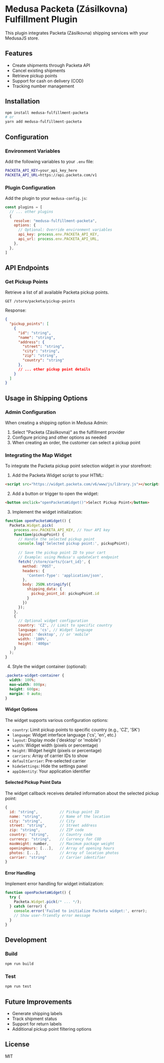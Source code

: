 # Medusa Packeta (Zásilkovna) Fulfillment Plugin

This plugin integrates Packeta (Zásilkovna) shipping services with your MedusaJS store.

## Features

- Create shipments through Packeta API
- Cancel existing shipments
- Retrieve pickup points
- Support for cash on delivery (COD)
- Tracking number management

## Installation

```bash
npm install medusa-fulfillment-packeta
# or
yarn add medusa-fulfillment-packeta
```

## Configuration

### Environment Variables

Add the following variables to your `.env` file:

```bash
PACKETA_API_KEY=your_api_key_here
PACKETA_API_URL=https://api.packeta.com/v1
```

### Plugin Configuration

Add the plugin to your `medusa-config.js`:

```javascript
const plugins = [
  // ... other plugins
  {
    resolve: "medusa-fulfillment-packeta",
    options: {
      // Optional: Override environment variables
      api_key: process.env.PACKETA_API_KEY,
      api_url: process.env.PACKETA_API_URL,
    },
  },
]
```

## API Endpoints

### Get Pickup Points

Retrieve a list of all available Packeta pickup points.

```
GET /store/packeta/pickup-points
```

Response:
```json
{
  "pickup_points": [
    {
      "id": "string",
      "name": "string",
      "address": {
        "street": "string",
        "city": "string",
        "zip": "string",
        "country": "string"
      },
      // ... other pickup point details
    }
  ]
}
```

## Usage in Shipping Options

### Admin Configuration
When creating a shipping option in Medusa Admin:
1. Select "Packeta (Zásilkovna)" as the fulfillment provider
2. Configure pricing and other options as needed
3. When creating an order, the customer can select a pickup point

### Integrating the Map Widget
To integrate the Packeta pickup point selection widget in your storefront:

1. Add the Packeta Widget script to your HTML:
```html
<script src="https://widget.packeta.com/v6/www/js/library.js"></script>
```

2. Add a button or trigger to open the widget:
```html
<button onclick="openPacketaWidget()">Select Pickup Point</button>
```

3. Implement the widget initialization:
```javascript
function openPacketaWidget() {
  Packeta.Widget.pick(
    process.env.PACKETA_API_KEY, // Your API key
    function(pickupPoint) {
      // Handle the selected pickup point
      console.log('Selected pickup point:', pickupPoint);
      
      // Save the pickup point ID to your cart
      // Example: using Medusa's updateCart endpoint
      fetch('/store/carts/{cart_id}', {
        method: 'POST',
        headers: {
          'Content-Type': 'application/json',
        },
        body: JSON.stringify({
          shipping_data: {
            pickup_point_id: pickupPoint.id
          }
        })
      });
    },
    {
      // Optional widget configuration
      country: 'CZ', // Limit to specific country
      language: 'cs', // Widget language
      layout: 'desktop', // or 'mobile'
      width: '100%',
      height: '400px'
    }
  );
}
```

4. Style the widget container (optional):
```css
.packeta-widget-container {
  width: 100%;
  max-width: 800px;
  height: 600px;
  margin: 0 auto;
}
```

#### Widget Options
The widget supports various configuration options:

- `country`: Limit pickup points to specific country (e.g., 'CZ', 'SK')
- `language`: Widget interface language ('cs', 'en', etc.)
- `layout`: Display mode ('desktop' or 'mobile')
- `width`: Widget width (pixels or percentage)
- `height`: Widget height (pixels or percentage)
- `carriers`: Array of carrier IDs to show
- `defaultCarrier`: Pre-selected carrier
- `hideSettings`: Hide the settings panel
- `appIdentity`: Your application identifier

#### Selected Pickup Point Data
The widget callback receives detailed information about the selected pickup point:

```javascript
{
  id: "string",          // Pickup point ID
  name: "string",        // Name of the location
  city: "string",        // City
  street: "string",      // Street address
  zip: "string",         // ZIP code
  country: "string",     // Country code
  currency: "string",    // Currency for COD
  maxWeight: number,     // Maximum package weight
  openingHours: [...],   // Array of opening hours
  photos: [...],         // Array of location photos
  carrier: "string"      // Carrier identifier
}
```

#### Error Handling
Implement error handling for widget initialization:

```javascript
function openPacketaWidget() {
  try {
    Packeta.Widget.pick(/* ... */);
  } catch (error) {
    console.error('Failed to initialize Packeta widget:', error);
    // Show user-friendly error message
  }
}
```

## Development

### Build

```bash
npm run build
```

### Test

```bash
npm run test
```

## Future Improvements

- Generate shipping labels
- Track shipment status
- Support for return labels
- Additional pickup point filtering options

## License

MIT
